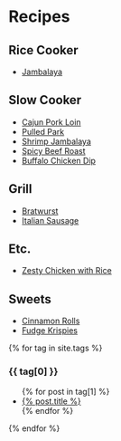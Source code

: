 # Recipes

## Rice Cooker
* [Jambalaya](Jambalaya.md)

## Slow Cooker
* [Cajun Pork Loin](Cajun_Pork_Loin.md)
* [Pulled Park](Pulled_Pork.md)
* [Shrimp Jambalaya](Shrimp_Jambalaya.md)
* [Spicy Beef Roast](Spicy_Beef_Roast.md)
* [Buffalo Chicken Dip](Buffalo_Chicken_Dip.md)

## Grill
* [Bratwurst](Grilled_Bratwurst.md)
* [Italian Sausage](Grilled_Italian_Sausage.md)

## Etc.

* [Zesty Chicken with Rice](Zesty_Chicken_with_Rice.md)

## Sweets

* [Cinnamon Rolls](Cinnamon_Rolls.md)
* [Fudge Krispies](Fudge_Krispies.md)


<div class="tags">

{% for tag in site.tags %}
  <h3>{{ tag[0] }}</h3>
  <ul>
    {% for post in tag[1] %}
      <li><a href="{{ post.url }}">{% post.title %}</a></li>
    {% endfor %}
  </ul>
{% endfor %}  

</div>

